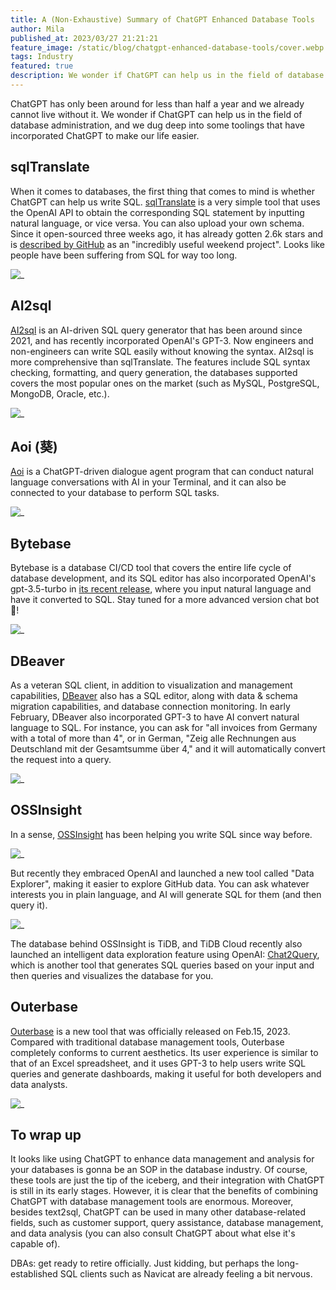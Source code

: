 ```yaml
---
title: A (Non-Exhaustive) Summary of ChatGPT Enhanced Database Tools
author: Mila
published_at: 2023/03/27 21:21:21
feature_image: /static/blog/chatgpt-enhanced-database-tools/cover.webp
tags: Industry
featured: true
description: We wonder if ChatGPT can help us in the field of database administration, and we dug deep into some toolings that have incorporated ChatGPT to make our life easier.
---
```


ChatGPT has only been around for less than half a year and we already cannot live without it. We wonder if ChatGPT can help us in the field of database administration, and we dug deep into some toolings that have incorporated ChatGPT to make our life easier.

## sqlTranslate

When it comes to databases, the first thing that comes to mind is whether ChatGPT can help us write SQL. [sqlTranslate](https://www.sqltranslate.app/) is a very simple tool that uses the OpenAI API to obtain the corresponding SQL statement by inputting natural language, or vice versa. You can also upload your own schema. Since it open-sourced three weeks ago, it has already gotten 2.6k stars and is [described by GitHub](https://twitter.com/github/status/1637937834865704960/photo/1) as an "incredibly useful weekend project". Looks like people have been suffering from SQL for way too long.

![_](/static/blog/chatgpt-enhanced-database-tools/sqltranslate.webp)

## AI2sql

[AI2sql](https://www.ai2sql.io/) is an AI-driven SQL query generator that has been around since 2021, and has recently incorporated OpenAI's GPT-3. Now engineers and non-engineers can write SQL easily without knowing the syntax. AI2sql is more comprehensive than sqlTranslate. The features include SQL syntax checking, formatting, and query generation, the databases supported covers the most popular ones on the market (such as MySQL, PostgreSQL, MongoDB, Oracle, etc.).

![_](/static/blog/chatgpt-enhanced-database-tools/ai2sql.webp)

## Aoi (葵)

[Aoi](https://github.com/shellfly/aoi) is a ChatGPT-driven dialogue agent program that can conduct natural language conversations with AI in your Terminal, and it can also be connected to your database to perform SQL tasks.

![_](/static/blog/chatgpt-enhanced-database-tools/aoi.webp)

## Bytebase

Bytebase is a database CI/CD tool that covers the entire life cycle of database development, and its SQL editor has also incorporated OpenAI's gpt-3.5-turbo in [its recent release](/changelog/bytebase-1-14-0), where you input natural language and have it converted to SQL. Stay tuned for a more advanced version chat bot 🤖️!

![_](/static/blog/chatgpt-enhanced-database-tools/bytebase-sqleditor.webp)

## DBeaver

As a veteran SQL client, in addition to visualization and management capabilities, [DBeaver](https://dbeaver.com/) also has a SQL editor, along with data & schema migration capabilities, and database connection monitoring. In early February, DBeaver also incorporated GPT-3 to have AI convert natural language to SQL. For instance, you can ask for "all invoices from Germany with a total of more than 4", or in German, "Zeig alle Rechnungen aus Deutschland mit der Gesamtsumme über 4," and it will automatically convert the request into a query.

![_](/static/blog/chatgpt-enhanced-database-tools/dbeaver.webp)

## OSSInsight

In a sense, [OSSInsight](https://ossinsight.io/) has been helping you write SQL since way before.

![_](/static/blog/chatgpt-enhanced-database-tools/ossinsight.webp)

But recently they embraced OpenAI and launched a new tool called "Data Explorer", making it easier to explore GitHub data. You can ask whatever interests you in plain language, and AI will generate SQL for them (and then query it).

![_](/static/blog/chatgpt-enhanced-database-tools/rust-or-go.webp)

The database behind OSSInsight is TiDB, and TiDB Cloud recently also launched an intelligent data exploration feature using OpenAI: [Chat2Query](https://www.pingcap.com/chat2query-an-innovative-ai-powered-sql-generator-for-faster-insights/), which is another tool that generates SQL queries based on your input and then queries and visualizes the database for you.

## Outerbase

[Outerbase](https://outerbase.com/) is a new tool that was officially released on Feb.15, 2023. Compared with traditional database management tools, Outerbase completely conforms to current aesthetics. Its user experience is similar to that of an Excel spreadsheet, and it uses GPT-3 to help users write SQL queries and generate dashboards, making it useful for both developers and data analysts.

![_](/static/blog/chatgpt-enhanced-database-tools/outerbase.webp)

## To wrap up

It looks like using ChatGPT to enhance data management and analysis for your databases is gonna be an SOP in the database industry. Of course, these tools are just the tip of the iceberg, and their integration with ChatGPT is still in its early stages. However, it is clear that the benefits of combining ChatGPT with database management tools are enormous. Moreover, besides text2sql, ChatGPT can be used in many other database-related fields, such as customer support, query assistance, database management, and data analysis (you can also consult ChatGPT about what else it's capable of).

DBAs: get ready to retire officially. Just kidding, but perhaps the long-established SQL clients such as Navicat are already feeling a bit nervous.